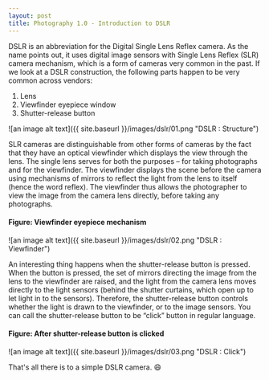 ```yaml
---
layout: post
title: Photography 1.0 - Introduction to DSLR
---
```


DSLR is an abbreviation for the Digital Single Lens Reflex camera. As the name points out, it uses digital image sensors with Single Lens Reflex (SLR) camera mechanism, which is a form of cameras very common in the past.
If we look at a DSLR construction, the following parts happen to be very common across vendors:

1. Lens
2. Viewfinder eyepiece window
3. Shutter-release button

![an image alt text]({{ site.baseurl }}/images/dslr/01.png "DSLR : Structure")

SLR cameras are distinguishable from other forms of cameras by the fact that they have an optical viewfinder which displays the view through the lens. The single lens serves for both the purposes – for taking photographs and for the viewfinder. The viewfinder displays the scene before the camera using mechanisms of mirrors to reflect the light from the lens to itself (hence the word reflex). The viewfinder thus allows the photographer to view the image from the camera lens directly, before taking any photographs.


#### Figure: Viewfinder eyepiece mechanism
![an image alt text]({{ site.baseurl }}/images/dslr/02.png "DSLR : Viewfinder")


An interesting thing happens when the shutter-release button is pressed. When the button is pressed, the set of mirrors directing the image from the lens to the viewfinder are raised, and the light from the camera lens moves directly to the light sensors (behind the shutter curtains, which open up to let light in to the sensors). Therefore, the shutter-release button controls whether the light is drawn to the viewfinder, or to the image sensors. You can call the shutter-release button to be “click” button in regular language.


#### Figure: After shutter-release button is clicked
![an image alt text]({{ site.baseurl }}/images/dslr/03.png "DSLR : Click")


That's all there is to a simple DSLR camera. :smile: